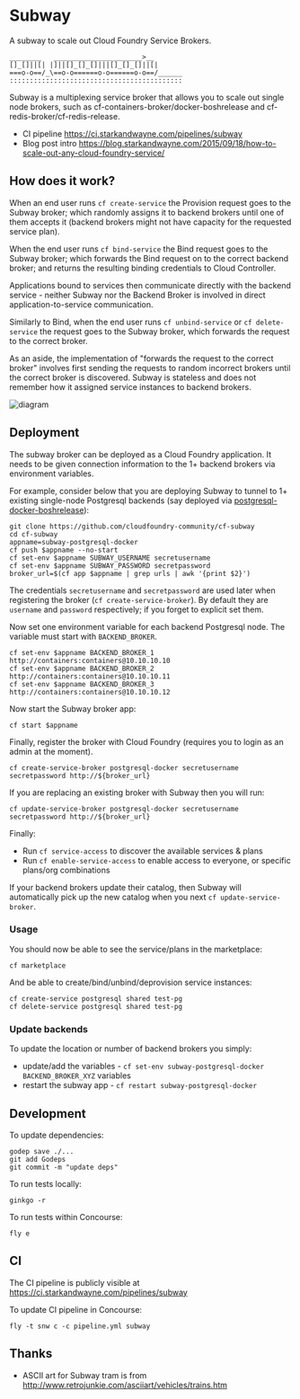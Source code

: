 Subway
======

A subway to scale out Cloud Foundry Service Brokers.

```
________   ______________________>__
[]_[]||[| |]||[]_[]_[]|||[]_[]_[]||[|
===o-o==/_\==o-o======o-o======o-o==/______
:::::::::::::::::::::::::::::::::::::::::::
```

Subway is a multiplexing service broker that allows you to scale out single node brokers, such as cf-containers-broker/docker-boshrelease and cf-redis-broker/cf-redis-release.

-	CI pipeline https://ci.starkandwayne.com/pipelines/subway
-	Blog post intro https://blog.starkandwayne.com/2015/09/18/how-to-scale-out-any-cloud-foundry-service/

How does it work?
-----------------

When an end user runs `cf create-service` the Provision request goes to the Subway broker; which randomly assigns it to backend brokers until one of them accepts it (backend brokers might not have capacity for the requested service plan).

When the end user runs `cf bind-service` the Bind request goes to the Subway broker; which forwards the Bind request on to the correct backend broker; and returns the resulting binding credentials to Cloud Controller.

Applications bound to services then communicate directly with the backend service - neither Subway nor the Backend Broker is involved in direct application-to-service communication.

Similarly to Bind, when the end user runs `cf unbind-service` or `cf delete-service` the request goes to the Subway broker, which forwards the request to the correct broker.

As an aside, the implementation of "forwards the request to the correct broker" involves first sending the requests to random incorrect brokers until the correct broker is discovered. Subway is stateless and does not remember how it assigned service instances to backend brokers.

![diagram](https://www.gliffy.com/go/publish/image/8949413/L.png)

Deployment
----------

The subway broker can be deployed as a Cloud Foundry application. It needs to be given connection information to the 1+ backend brokers via environment variables.

For example, consider below that you are deploying Subway to tunnel to 1+ existing single-node Postgresql backends (say deployed via [postgresql-docker-boshrelease](https://github.com/cloudfoundry-community/postgresql-docker-boshrelease)\):

```
git clone https://github.com/cloudfoundry-community/cf-subway
cd cf-subway
appname=subway-postgresql-docker
cf push $appname --no-start
cf set-env $appname SUBWAY_USERNAME secretusername
cf set-env $appname SUBWAY_PASSWORD secretpassword
broker_url=$(cf app $appname | grep urls | awk '{print $2}')
```

The credentials `secretusername` and `secretpassword` are used later when registering the broker (`cf create-service-broker`). By default they are `username` and `password` respectively; if you forget to explicit set them.

Now set one environment variable for each backend Postgresql node. The variable must start with `BACKEND_BROKER`.

```
cf set-env $appname BACKEND_BROKER_1 http://containers:containers@10.10.10.10
cf set-env $appname BACKEND_BROKER_2 http://containers:containers@10.10.10.11
cf set-env $appname BACKEND_BROKER_3 http://containers:containers@10.10.10.12
```

Now start the Subway broker app:

```
cf start $appname
```

Finally, register the broker with Cloud Foundry (requires you to login as an admin at the moment).

```
cf create-service-broker postgresql-docker secretusername secretpassword http://${broker_url}
```

If you are replacing an existing broker with Subway then you will run:

```
cf update-service-broker postgresql-docker secretusername secretpassword http://${broker_url}
```

Finally:

-	Run `cf service-access` to discover the available services & plans
-	Run `cf enable-service-access` to enable access to everyone, or specific plans/org combinations

If your backend brokers update their catalog, then Subway will automatically pick up the new catalog when you next `cf update-service-broker`.

### Usage

You should now be able to see the service/plans in the marketplace:

```
cf marketplace
```

And be able to create/bind/unbind/deprovision service instances:

```
cf create-service postgresql shared test-pg
cf delete-service postgresql shared test-pg
```

### Update backends

To update the location or number of backend brokers you simply:

-	update/add the variables - `cf set-env subway-postgresql-docker BACKEND_BROKER_XYZ` variables
-	restart the subway app - `cf restart subway-postgresql-docker`

Development
-----------

To update dependencies:

```
godep save ./...
git add Godeps
git commit -m "update deps"
```

To run tests locally:

```
ginkgo -r
```

To run tests within Concourse:

```
fly e
```

CI
--

The CI pipeline is publicly visible at https://ci.starkandwayne.com/pipelines/subway

To update CI pipeline in Concourse:

```
fly -t snw c -c pipeline.yml subway
```

Thanks
------

-	ASCII art for Subway tram is from http://www.retrojunkie.com/asciiart/vehicles/trains.htm
